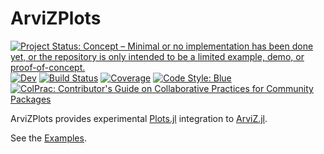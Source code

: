 # ArviZPlots

[![Project Status: Concept – Minimal or no implementation has been done yet, or the repository is only intended to be a limited example, demo, or proof-of-concept.](https://www.repostatus.org/badges/latest/concept.svg)](https://www.repostatus.org/#concept)<!-- [![Stable](https://img.shields.io/badge/docs-stable-blue.svg)](https://arviz-devs.github.io/ArviZPlots.jl/stable) -->
[![Dev](https://img.shields.io/badge/docs-dev-blue.svg)](https://arviz-devs.github.io/ArviZPlots.jl/dev)
[![Build Status](https://github.com/arviz-devs/ArviZPlots.jl/workflows/CI/badge.svg)](https://github.com/arviz-devs/ArviZPlots.jl/actions)
[![Coverage](https://codecov.io/gh/arviz-devs/ArviZPlots.jl/branch/main/graph/badge.svg)](https://codecov.io/gh/arviz-devs/ArviZPlots.jl)
[![Code Style: Blue](https://img.shields.io/badge/code%20style-blue-4495d1.svg)](https://github.com/invenia/BlueStyle)
[![ColPrac: Contributor's Guide on Collaborative Practices for Community Packages](https://img.shields.io/badge/ColPrac-Contributor's%20Guide-blueviolet)](https://github.com/SciML/ColPrac)

ArviZPlots provides experimental [Plots.jl](https://github.com/JuliaPlots/Plots.jl) integration to [ArviZ.jl](https://github.com/arviz-devs/ArviZ.jl). 

See the [Examples](https://arviz-devs.github.io/ArviZPlots.jl/dev/examples/).
